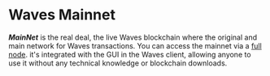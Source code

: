 # Waves Mainnet

_**MainNet**_ is the real deal, the live Waves blockchain where the original and main network for Waves transactions. You can access the mainnet via a [full node](/waves-full-node/what-is-a-full-node.md). it's integrated with the GUI in the Waves client, allowing anyone to use it without any technical knowledge or blockchain downloads.

